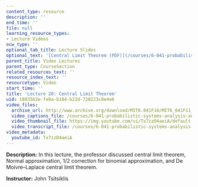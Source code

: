 ```yaml
---
content_type: resource
description: ''
end_time: ''
file: null
learning_resource_types:
- Lecture Videos
ocw_type: ''
optional_tab_title: Lecture Slides
optional_text: '[Central Limit Theorem (PDF)](/courses/6-041-probabilistic-systems-analysis-and-applied-probability-fall-2010/resources/mit6_041f10_l20)'
parent_title: Video Lectures
parent_type: CourseSection
related_resources_text: ''
resource_index_text: ''
resourcetype: Video
start_time: ''
title: 'Lecture 20: Central Limit Theorem'
uid: 1883562e-fe0a-b184-b22d-728223c8e4e6
video_files:
  archive_url: http://www.archive.org/download/MIT6.041F10/MIT6_041F11_lec20_300k.mp4
  video_captions_file: /courses/6-041-probabilistic-systems-analysis-and-applied-probability-fall-2010/06d6af1f5573545486ad810ea78739a2_Tx7zzD4aeiA.vtt
  video_thumbnail_file: https://img.youtube.com/vi/Tx7zzD4aeiA/default.jpg
  video_transcript_file: /courses/6-041-probabilistic-systems-analysis-and-applied-probability-fall-2010/2598e91b26fc02930b96b97e4d563426_Tx7zzD4aeiA.pdf
video_metadata:
  youtube_id: Tx7zzD4aeiA
---
```


**Description:** In this lecture, the professor discussed central limit theorem, Normal approximation, 1/2 correction for binomial approximation, and De Moivre–Laplace central limit theorem.

**Instructor:** John Tsitsiklis



